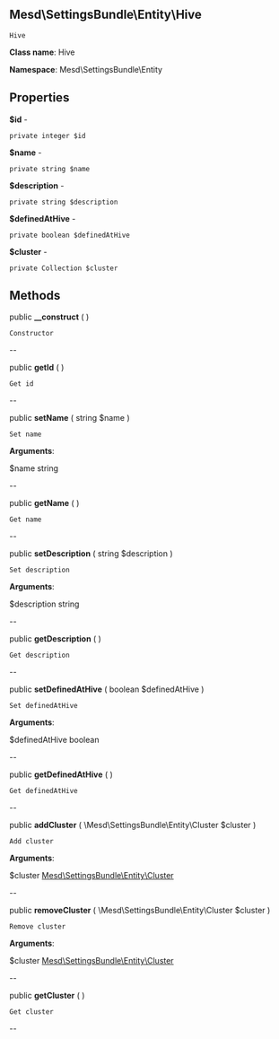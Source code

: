 Mesd\SettingsBundle\Entity\Hive
---------------

    Hive

    


**Class name**: Hive

**Namespace**: Mesd\SettingsBundle\Entity









Properties
----------


**$id** - 



    private integer $id






**$name** - 



    private string $name






**$description** - 



    private string $description






**$definedAtHive** - 



    private boolean $definedAtHive






**$cluster** - 



    private Collection $cluster






Methods
-------


public **__construct** (  )


    Constructor









--


public **getId** (  )


    Get id









--


public **setName** ( string $name )


    Set name








**Arguments**:

$name string 


--


public **getName** (  )


    Get name









--


public **setDescription** ( string $description )


    Set description








**Arguments**:

$description string 


--


public **getDescription** (  )


    Get description









--


public **setDefinedAtHive** ( boolean $definedAtHive )


    Set definedAtHive








**Arguments**:

$definedAtHive boolean 


--


public **getDefinedAtHive** (  )


    Get definedAtHive









--


public **addCluster** ( \Mesd\SettingsBundle\Entity\Cluster $cluster )


    Add cluster








**Arguments**:

$cluster [Mesd\SettingsBundle\Entity\Cluster](Mesd-SettingsBundle-Entity-Cluster.md) 


--


public **removeCluster** ( \Mesd\SettingsBundle\Entity\Cluster $cluster )


    Remove cluster








**Arguments**:

$cluster [Mesd\SettingsBundle\Entity\Cluster](Mesd-SettingsBundle-Entity-Cluster.md) 


--


public **getCluster** (  )


    Get cluster









--

